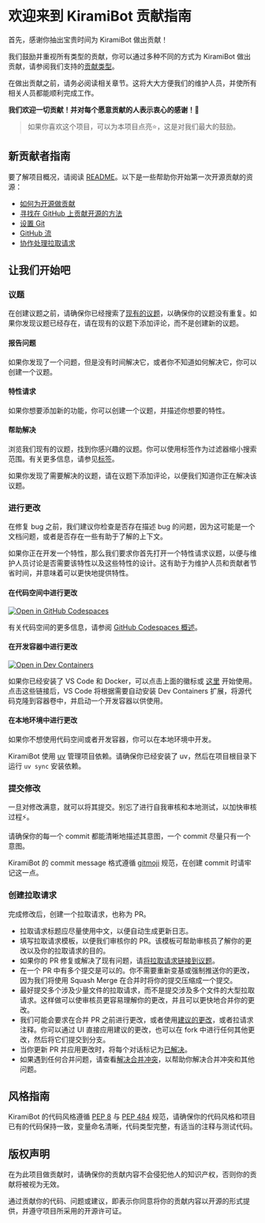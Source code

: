 # 欢迎来到 KiramiBot 贡献指南

首先，感谢你抽出宝贵时间为 KiramiBot 做出贡献！

我们鼓励并重视所有类型的贡献，你可以通过多种不同的方式为 KiramiBot 做出贡献，请参阅我们支持的[贡献类型](./TYPES_OF_CONTRIBUTIONS.md)。

在做出贡献之前，请务必阅读相关章节。这将大大方便我们的维护人员，并使所有相关人员都能顺利完成工作。

**我们欢迎一切贡献！并对每个愿意贡献的人表示衷心的感谢！💖**

> 如果你喜欢这个项目，可以为本项目点亮⭐️，这是对我们最大的鼓励。

## 新贡献者指南

要了解项目概况，请阅读 [README](../README.md)。以下是一些帮助你开始第一次开源贡献的资源：

- [如何为开源做贡献](https://opensource.guide/zh-hans/how-to-contribute/)
- [寻找在 GitHub 上贡献开源的方法](https://docs.github.com/zh/get-started/exploring-projects-on-github/finding-ways-to-contribute-to-open-source-on-github)
- [设置 Git](https://docs.github.com/zh/get-started/quickstart/set-up-git)
- [GitHub 流](https://docs.github.com/zh/get-started/quickstart/github-flow)
- [协作处理拉取请求](https://docs.github.com/zh/pull-requests/collaborating-with-pull-requests)

## 让我们开始吧

### 议题

在创建议题之前，请确保你已经搜索了[现有的议题](https://github.com/A-kirami/KiramiBot/issues)，以确保你的议题没有重复。如果你发现议题已经存在，请在现有的议题下添加评论，而不是创建新的议题。

#### 报告问题

如果你发现了一个问题，但是没有时间解决它，或者你不知道如何解决它，你可以创建一个议题。

#### 特性请求

如果你想要添加新的功能，你可以创建一个议题，并描述你想要的特性。

#### 帮助解决

浏览我们现有的议题，找到你感兴趣的议题。你可以使用标签作为过滤器缩小搜索范围。有关更多信息，请参见[标签](https://github.com/A-kirami/KiramiBot/labels)。

如果你发现了需要解决的议题，请在议题下添加评论，以便我们知道你正在解决该议题。

### 进行更改

在修复 bug 之前，我们建议你检查是否存在描述 bug 的问题，因为这可能是一个文档问题，或者是否存在一些有助于了解的上下文。

如果你正在开发一个特性，那么我们要求你首先打开一个特性请求议题，以便与维护人员讨论是否需要该特性以及这些特性的设计。这有助于为维护人员和贡献者节省时间，并意味着可以更快地提供特性。

#### 在代码空间中进行更改

[![Open in GitHub Codespaces](https://github.com/codespaces/badge.svg)](https://github.com/codespaces/new?hide_repo_select=true&ref=main&repo=637530315)

有关代码空间的更多信息，请参阅 [GitHub Codespaces 概述](https://docs.github.com/zh/codespaces/overview)。

#### 在开发容器中进行更改

[![Open in Dev Containers](https://img.shields.io/static/v1?label=Dev%20Containers&message=Open&color=blue&logo=visualstudiocode)](https://vscode.dev/redirect?url=vscode://ms-vscode-remote.remote-containers/cloneInVolume?url=https://github.com/A-kirami/KiramiBot)

如果你已经安装了 VS Code 和 Docker，可以点击上面的徽标或 [这里](https://vscode.dev/redirect?url=vscode://ms-vscode-remote.remote-containers/cloneInVolume?url=https://github.com/A-kirami/KiramiBot) 开始使用。点击这些链接后，VS Code 将根据需要自动安装 Dev Containers 扩展，将源代码克隆到容器卷中，并启动一个开发容器以供使用。

#### 在本地环境中进行更改

如果你不想使用代码空间或者开发容器，你可以在本地环境中开发。

KiramiBot 使用 [uv](https://docs.astral.sh/uv/) 管理项目依赖。请确保你已经安装了 uv，然后在项目根目录下运行 `uv sync` 安装依赖。

### 提交修改

一旦对修改满意，就可以将其提交。别忘了进行自我审核和本地测试，以加快审核过程⚡。

请确保你的每一个 commit 都能清晰地描述其意图，一个 commit 尽量只有一个意图。

KiramiBot 的 commit message 格式遵循 [gitmoji](https://gitmoji.dev/) 规范，在创建 commit 时请牢记这一点。

### 创建拉取请求

完成修改后，创建一个拉取请求，也称为 PR。

- 拉取请求标题应尽量使用中文，以便自动生成更新日志。
- 填写拉取请求模板，以便我们审核你的 PR。该模板可帮助审核员了解你的更改以及你的拉取请求的目的。
- 如果你的 PR 修复或解决了现有问题，请[将拉取请求链接到议题](https://docs.github.com/zh/issues/tracking-your-work-with-issues/linking-a-pull-request-to-an-issue)。
- 在一个 PR 中有多个提交是可以的。你不需要重新变基或强制推送你的更改，因为我们将使用 Squash Merge 在合并时将你的提交压缩成一个提交。
- 最好提交多个涉及少量文件的拉取请求，而不是提交涉及多个文件的大型拉取请求。这样做可以使审核员更容易理解你的更改，并且可以更快地合并你的更改。
- 我们可能会要求在合并 PR 之前进行更改，或者使用[建议的更改](https://docs.github.com/zh/pull-requests/collaborating-with-pull-requests/reviewing-changes-in-pull-requests/incorporating-feedback-in-your-pull-request)，或者拉请求注释。你可以通过 UI 直接应用建议的更改，也可以在 fork 中进行任何其他更改，然后将它们提交到分支。
- 当你更新 PR 并应用更改时，将每个对话标记为[已解决](https://docs.github.com/zh/pull-requests/collaborating-with-pull-requests/reviewing-changes-in-pull-requests/commenting-on-a-pull-request#%E8%A7%A3%E5%86%B3%E5%AF%B9%E8%AF%9D)。
- 如果遇到任何合并问题，请查看[解决合并冲突](https://github.com/skills/resolve-merge-conflicts)，以帮助你解决合并冲突和其他问题。

## 风格指南

KiramiBot 的代码风格遵循 [PEP 8](https://www.python.org/dev/peps/pep-0008/) 与 [PEP 484](https://www.python.org/dev/peps/pep-0484/) 规范，请确保你的代码风格和项目已有的代码保持一致，变量命名清晰，代码类型完整，有适当的注释与测试代码。

## 版权声明

在为此项目做贡献时，请确保你的贡献内容不会侵犯他人的知识产权，否则你的贡献将被视为无效。

通过贡献你的代码、问题或建议，即表示你同意将你的贡献内容以开源的形式提供，并遵守项目所采用的开源许可证。
